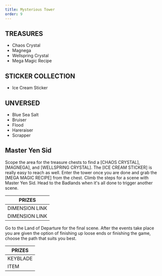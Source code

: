 ```yaml
---
title: Mysterious Tower
order: 9
---
```



##         TREASURES ##

*  Chaos Crystal
*  Magnega
*  Wellspring Crystal
*  Mega Magic Recipe

##         STICKER COLLECTION ##

*  Ice Cream Sticker

##         UNVERSED ##

* Blue Sea Salt
* Bruiser
* Flood
* Hareraiser
* Scrapper

## Master Yen Sid ##

Scope the area for the treasure chests to find a [CHAOS CRYSTAL], [MAGNEGA],
and [WELLSPRING CRYSTAL]. The [ICE CREAM STICKER] is really easy to reach as
well. Enter the tower once you are done and grab the [MEGA MAGIC RECIPE] from
the chest. Climb the steps for a scene with Master Yen Sid. Head to the Badlands
when it's all done to trigger another scene.


|                     PRIZES                    |
|-----------------------------------------------|
| DIMENSION LINK | Donald                       |
| DIMENSION LINK | Goofy                        |


Go to the Land of Departure for the final scene. After the events take place
you are given the option of finishing up loose ends or finishing the game,
choose the path that suits you best.


|                     PRIZES                    |
|-----------------------------------------------|
| KEYBLADE       | Lost Memories                |
| ITEM           | Xehanort's Report 9          |




